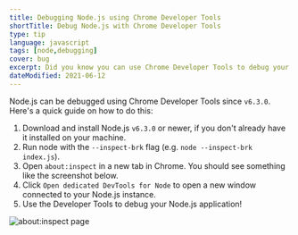 ```yaml
---
title: Debugging Node.js using Chrome Developer Tools
shortTitle: Debug Node.js with Chrome Developer Tools
type: tip
language: javascript
tags: [node,debugging]
cover: bug
excerpt: Did you know you can use Chrome Developer Tools to debug your Node.js code? Find out how in this short guide.
dateModified: 2021-06-12
---
```


Node.js can be debugged using Chrome Developer Tools since `v6.3.0`. Here's a quick guide on how to do this:

1. Download and install Node.js `v6.3.0` or newer, if you don't already have it installed on your machine.
2. Run node with the `--inspect-brk` flag (e.g. `node --inspect-brk index.js`).
3. Open `about:inspect` in a new tab in Chrome. You should see something like the screenshot below.
4. Click `Open dedicated DevTools for Node` to open a new window connected to your Node.js instance.
5. Use the Developer Tools to debug your Node.js application!

![about:inspect page](./illustrations/chrome-debug-node.svg)
